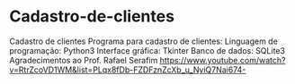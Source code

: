 # Cadastro-de-clientes
Cadastro de clientes
Programa para cadastro de clientes:
Linguagem de programação: Python3
Interface gráfica: Tkinter
Banco de dados: SQLite3
Agradecimentos ao Prof. Rafael Serafim
https://www.youtube.com/watch?v=RtrZcoVD1WM&list=PLqx8fDb-FZDFznZcXb_u_NyiQ7Nai674-
